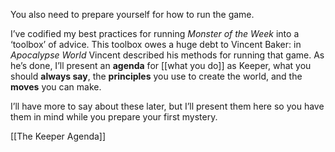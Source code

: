 
You also need to prepare yourself for how to run the game.

I’ve codified my best practices for running *Monster of the Week* into a ‘toolbox’ of advice. This toolbox owes a huge debt to Vincent Baker: in *Apocalypse World* Vincent described his methods for running that game. As he’s done, I’ll present an **agenda** for [[what you do]] as Keeper, what you should **always say**, the **principles** you use to create the world, and the **moves** you can make.

I’ll have more to say about these later, but I’ll present them here so you have them in mind while you prepare your first mystery.

[[The Keeper Agenda]]
